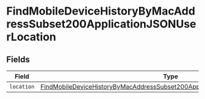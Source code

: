 # FindMobileDeviceHistoryByMacAddressSubset200ApplicationJSONUserLocation


## Fields

| Field                                                                                                                                                                                         | Type                                                                                                                                                                                          | Required                                                                                                                                                                                      | Description                                                                                                                                                                                   |
| --------------------------------------------------------------------------------------------------------------------------------------------------------------------------------------------- | --------------------------------------------------------------------------------------------------------------------------------------------------------------------------------------------- | --------------------------------------------------------------------------------------------------------------------------------------------------------------------------------------------- | --------------------------------------------------------------------------------------------------------------------------------------------------------------------------------------------- |
| `location`                                                                                                                                                                                    | [FindMobileDeviceHistoryByMacAddressSubset200ApplicationJSONUserLocationLocation](../../models/operations/findmobiledevicehistorybymacaddresssubset200applicationjsonuserlocationlocation.md) | :heavy_minus_sign:                                                                                                                                                                            | N/A                                                                                                                                                                                           |